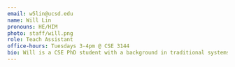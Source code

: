 ```yaml
---
email: w5lin@ucsd.edu
name: Will Lin
pronouns: HE/HIM
photo: staff/will.png
role: Teach Assistant
office-hours: Tuesdays 3-4pm @ CSE 3144
bio: Will is a CSE PhD student with a background in traditional systems working with FPGAs for datacenter networking. Currently he is working in MLsys with Hao on distributed training.
---
```

